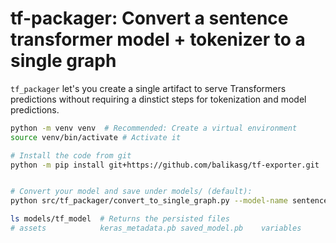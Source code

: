 # tf-packager: Convert a sentence transformer model + tokenizer to a single graph

`tf_packager` let's you 
create a single artifact to serve Transformers predictions without requiring a dinstict steps for tokenization and model predictions. 


```bash
python -m venv venv  # Recommended: Create a virtual environment
source venv/bin/activate # Activate it

# Install the code from git
python -m pip install git+https://github.com/balikasg/tf-exporter.git


# Convert your model and save under models/ (default):
python src/tf_packager/convert_to_single_graph.py --model-name sentence-transformers/nq-distilbert-base-v1

ls models/tf_model  # Returns the persisted files
# assets            keras_metadata.pb saved_model.pb    variables
```
